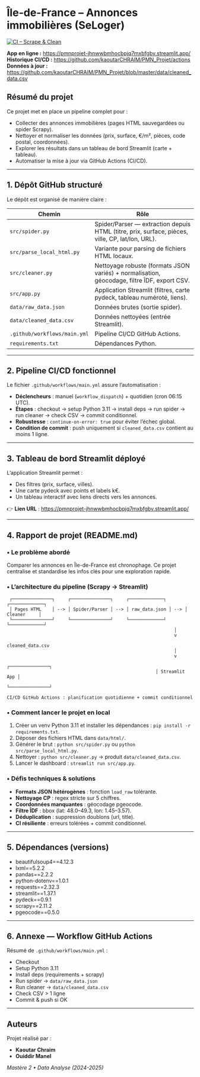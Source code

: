 # Île-de-France – Annonces immobilières (SeLoger)

[![CI – Scrape & Clean](https://github.com/kaoutarCHRAIM/PMN_Projet/actions/workflows/main.yml/badge.svg)](https://github.com/kaoutarCHRAIM/PMN_Projet/actions)

**App en ligne :** https://pmnprojet-jhnwwbmhocbpjq7mxbfgbv.streamlit.app/  
**Historique CI/CD :** https://github.com/kaoutarCHRAIM/PMN_Projet/actions  
**Données à jour :** https://github.com/kaoutarCHRAIM/PMN_Projet/blob/master/data/cleaned_data.csv

## Résumé du projet
Ce projet met en place un pipeline complet pour :
- Collecter des annonces immobilières (pages HTML sauvegardées ou spider Scrapy).
- Nettoyer et normaliser les données (prix, surface, €/m², pièces, code postal, coordonnées).
- Explorer les résultats dans un tableau de bord Streamlit (carte + tableau).
- Automatiser la mise à jour via GitHub Actions (CI/CD).

---

## 1. Dépôt GitHub structuré
Le dépôt est organisé de manière claire :

| Chemin                       | Rôle                                               |
|------------------------------|----------------------------------------------------|
| `src/spider.py`              | Spider/Parser — extraction depuis HTML (titre, prix, surface, pièces, ville, CP, lat/lon, URL). |
| `src/parse_local_html.py`    | Variante pour parsing de fichiers HTML locaux.     |
| `src/cleaner.py`             | Nettoyage robuste (formats JSON variés) + normalisation, géocodage, filtre ÎDF, export CSV. |
| `src/app.py`                 | Application Streamlit (filtres, carte pydeck, tableau numéroté, liens). |
| `data/raw_data.json`         | Données brutes (sortie spider).                    |
| `data/cleaned_data.csv`      | Données nettoyées (entrée Streamlit).              |
| `.github/workflows/main.yml` | Pipeline CI/CD GitHub Actions.                     |
| `requirements.txt`           | Dépendances Python.                                |

---

## 2. Pipeline CI/CD fonctionnel
Le fichier `.github/workflows/main.yml` assure l’automatisation :
- **Déclencheurs** : manuel (`workflow_dispatch`) + quotidien (cron 06:15 UTC).
- **Étapes** : checkout → setup Python 3.11 → install deps → run spider → run cleaner → check CSV → commit conditionnel.
- **Robustesse** : `continue-on-error: true` pour éviter l’échec global.
- **Condition de commit** : push uniquement si `cleaned_data.csv` contient au moins 1 ligne.

---

## 3. Tableau de bord Streamlit déployé
L’application Streamlit permet :
- Des filtres (prix, surface, villes).
- Une carte pydeck avec points et labels k€.
- Un tableau interactif avec liens directs vers les annonces.

👉 **Lien URL** : https://pmnprojet-jhnwwbmhocbpjq7mxbfgbv.streamlit.app/

---

## 4. Rapport de projet (README.md)
### • Le problème abordé
Comparer les annonces en Île-de-France est chronophage. Ce projet centralise et standardise les infos clés pour une exploration rapide.

### • L’architecture du pipeline (Scrapy → Streamlit)
```
 ┌───────────────┐     ┌───────────────┐     ┌─────────────┐     ┌─────────────┐
 │ Pages HTML    │ --> │ Spider/Parser │ --> │ raw_data.json │ --> │ Cleaner     │
 └───────────────┘     └───────────────┘     └─────────────┘     └─────────────┘
                                                               │
                                                               v
                                                        cleaned_data.csv
                                                               │
                                                               v
                                                        ┌───────────────┐
                                                        │ Streamlit App │
                                                        └───────────────┘

CI/CD GitHub Actions : planification quotidienne + commit conditionnel
```

### • Comment lancer le projet en local
1. Créer un venv Python 3.11 et installer les dépendances : `pip install -r requirements.txt`.
2. Déposer des fichiers HTML dans `data/html/`.
3. Générer le brut : `python src/spider.py` ou `python src/parse_local_html.py`.
4. Nettoyer : `python src/cleaner.py` → produit `data/cleaned_data.csv`.
5. Lancer le dashboard : `streamlit run src/app.py`.

### • Défis techniques & solutions
- **Formats JSON hétérogènes** : fonction `load_raw` tolérante.
- **Nettoyage CP** : regex stricte sur 5 chiffres.
- **Coordonnées manquantes** : géocodage pgeocode.
- **Filtre ÎDF** : bbox (lat: 48.0–49.3, lon: 1.45–3.57).
- **Déduplication** : suppression doublons (url, title).
- **CI résiliente** : erreurs tolérées + commit conditionnel.

---

## 5. Dépendances (versions)
- beautifulsoup4==4.12.3  
- lxml==5.2.2  
- pandas==2.2.2  
- python-dotenv==1.0.1  
- requests==2.32.3  
- streamlit==1.37.1  
- pydeck==0.9.1  
- scrapy==2.11.2  
- pgeocode==0.5.0

---

## 6. Annexe — Workflow GitHub Actions
Résumé de `.github/workflows/main.yml` :
- Checkout
- Setup Python 3.11
- Install deps (requirements + scrapy)
- Run spider → `data/raw_data.json`
- Run cleaner → `data/cleaned_data.csv`
- Check CSV > 1 ligne
- Commit & push si OK

---

## Auteurs
Projet réalisé par :
- **Kaoutar Chraim**
- **Ouiddir Manel**

*Mastère 2 • Data Analyse (2024-2025)*
